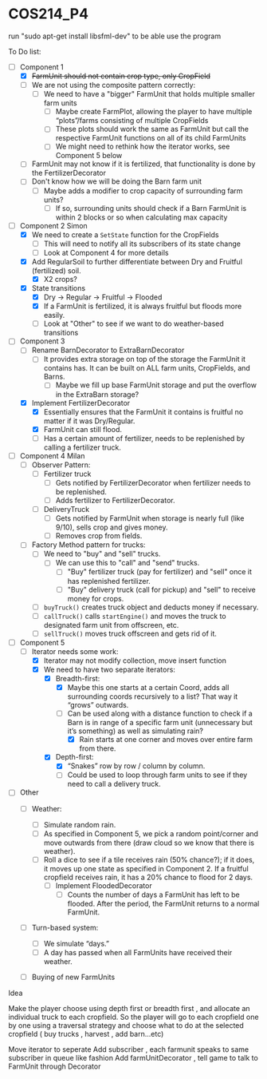# COS214_P4

run "sudo apt-get install libsfml-dev" to be able use the program

To Do list:
- [ ] Component 1
  - [X] ~~FarmUnit should not contain crop type, only CropField~~
  - [ ] We are not using the composite pattern correctly:
    - [ ] We need to have a "bigger" FarmUnit that holds multiple smaller farm units
      - [ ] Maybe create FarmPlot, allowing the player to have multiple “plots”/farms consisting of multiple CropFields
      - [ ] These plots should work the same as FarmUnit but call the respective FarmUnit functions on all of its child FarmUnits
      - [ ] We might need to rethink how the iterator works, see Component 5 below
  - [ ] FarmUnit may not know if it is fertilized, that functionality is done by the FertilizerDecorator
  - [ ] Don't know how we will be doing the Barn farm unit
    - [ ] Maybe adds a modifier to crop capacity of surrounding farm units?
      - [ ] If so, surrounding units should check if a Barn FarmUnit is within 2 blocks or so when calculating max capacity

- [ ] Component 2 Simon
  - [X] We need to create a `SetState` function for the CropFields
    - [ ] This will need to notify all its subscribers of its state change
    - [ ] Look at Component 4 for more details
  - [X] Add RegularSoil to further differentiate between Dry and Fruitful (fertilized) soil.
    - [X] X2 crops?
  - [X] State transitions
    - [X] Dry → Regular → Fruitful → Flooded
    - [X] If a FarmUnit is fertilized, it is always fruitful but floods more easily.
    - [ ] Look at "Other" to see if we want to do weather-based transitions

- [ ] Component 3
  - [ ] Rename BarnDecorator to ExtraBarnDecorator
    - [ ] It provides extra storage on top of the storage the FarmUnit it contains has. It can be built on ALL farm units, CropFields, and Barns.
      - [ ] Maybe we fill up base FarmUnit storage and put the overflow in the ExtraBarn storage?
  - [X] Implement FertilizerDecorator
    - [X] Essentially ensures that the FarmUnit it contains is fruitful no matter if it was Dry/Regular.
    - [X] FarmUnit can still flood.
    - [ ] Has a certain amount of fertilizer, needs to be replenished by calling a fertilizer truck.

- [ ] Component 4 Milan
  - [ ] Observer Pattern:
    - [ ] Fertilizer truck
      - [ ] Gets notified by FertilizerDecorator when fertilizer needs to be replenished.
      - [ ] Adds fertilizer to FertilizerDecorator.
    - [ ] DeliveryTruck
      - [ ] Gets notified by FarmUnit when storage is nearly full (like 9/10), sells crop and gives money.
      - [ ] Removes crop from fields.
  - [ ] Factory Method pattern for trucks:
    - [ ] We need to "buy" and "sell" trucks.
      - [ ] We can use this to "call" and "send" trucks.
        - [ ] "Buy" fertilizer truck (pay for fertilizer) and "sell" once it has replenished fertilizer.
        - [ ] "Buy" delivery truck (call for pickup) and "sell" to receive money for crops.
    - [ ] `buyTruck()` creates truck object and deducts money if necessary.
    - [ ] `callTruck()` calls `startEngine()` and moves the truck to designated farm unit from offscreen, etc.
    - [ ] `sellTruck()` moves truck offscreen and gets rid of it.

- [ ] Component 5
  - [ ] Iterator needs some work:
    - [X] Iterator may not modify collection, move insert function
    - [X] We need to have two separate iterators:
      - [X] Breadth-first:
        - [X] Maybe this one starts at a certain Coord, adds all surrounding coords recursively to a list? That way it “grows” outwards.
        - [ ] Can be used along with a distance function to check if a Barn is in range of a specific farm unit (unnecessary but it’s something) as well as simulating rain?
          - [X] Rain starts at one corner and moves over entire farm from there.
      - [X] Depth-first:
        - [X] “Snakes” row by row / column by column.
        - [ ] Could be used to loop through farm units to see if they need to call a delivery truck.

- [ ] Other
  - [ ] Weather:
    - [ ] Simulate random rain.
    - [ ] As specified in Component 5, we pick a random point/corner and move outwards from there (draw cloud so we know that there is weather).
    - [ ] Roll a dice to see if a tile receives rain (50% chance?); if it does, it moves up one state as specified in Component 2. If a fruitful cropfield receives rain, it has a 20% chance to flood for 2 days.
      - [ ] Implement FloodedDecorator
        - [ ] Counts the number of days a FarmUnit has left to be flooded. After the period, the FarmUnit returns to a normal FarmUnit.
  - [ ] Turn-based system:
    - [ ] We simulate “days.”
    - [ ] A day has passed when all FarmUnits have received their weather.
  - [ ] Buying of new FarmUnits


Idea

Make the player choose using depth first or breadth first , and allocate an individual truck to each cropfield.
So the player will go to each cropfield one by one using a traversal strategy and choose what to do at the selected cropfield ( buy trucks , harvest , add barn...etc)


Move iterator to seperate
Add subscriber , each farmunit speaks to same subscriber in queue like fashion
Add farmUnitDecorator , tell game to talk to FarmUnit through Decorator


